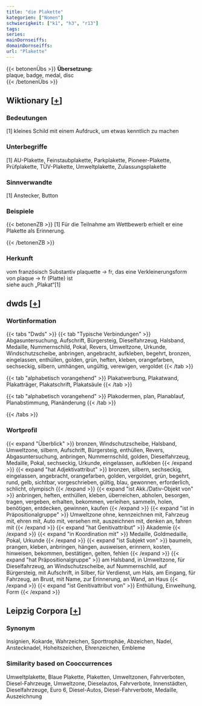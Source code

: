```yaml
---
title: "die Plakette"
kategorien: ["Nomen"]
schwierigkeit: ["k1", "h3", "r13"]
tags:
series:
mainDornseiffs:
domainDornseiffs:
url: "Plakette"
---
```


{{< betonenÜbs >}}
**Übersetzung:**  
plaque, badge, medal, disc  
{{< /betonenÜbs >}}

## Wiktionary [[+](https://de.wiktionary.org/wiki/Plakette)]

### Bedeutungen
[1] kleines Schild mit einem Aufdruck, um etwas kenntlich zu machen  

### Unterbegriffe
[1] AU-Plakette, Feinstaubplakette, Parkplakette, Pioneer-Plakette, Prüfplakette, TÜV-Plakette, Umweltplakette, Zulassungsplakette  

### Sinnverwandte
[1] Anstecker, Button  

### Beispiele
{{< betonenZB >}}
[1] Für die Teilnahme am Wettbewerb erhielt er eine Plakette als Erinnerung.  

{{< /betonenZB >}}
### Herkunft
vom französisch Substantiv plaquette → fr, das eine Verkleinerungsform von plaque → fr (Platte) ist  
siehe auch „Plakat“[1]  



## dwds [[+](https://www.dwds.de/wb/Plakette)]

### Wortinformation
{{< tabs "Dwds" >}}
{{< tab "Typische Verbindungen" >}}
Abgasuntersuchung, Aufschrift, Bürgersteig, Dieselfahrzeug, Halsband, Medaille, Nummernschild, Pokal, Revers, Umweltzone, Urkunde, Windschutzscheibe, anbringen, angebracht, aufkleben, begehrt, bronzen, eingelassen, enthüllen, golden, grün, heften, kleben, orangefarben, sechseckig, silbern, umhängen, ungültig, verewigen, vergoldet
{{< /tab >}}

{{< tab "alphabetisch vorangehend" >}}
Plakatwerbung, Plakatwand, Plakatträger, Plakatschrift, Plakatsäule
{{< /tab >}}

{{< tab "alphabetisch vorangehend" >}}
Plakodermen, plan, Planablauf, Planabstimmung, Planänderung
{{< /tab >}}

{{< /tabs >}}

### Wortprofil
{{< expand "Überblick" >}} bronzen, Windschutzscheibe, Halsband, Umweltzone, silbern, Aufschrift, Bürgersteig, enthüllen, Revers, Abgasuntersuchung, anbringen, Nummernschild, golden, Dieselfahrzeug, Medaille, Pokal, sechseckig, Urkunde, eingelassen, aufkleben {{< /expand >}}
{{< expand "hat Adjektivattribut" >}} bronzen, silbern, sechseckig, eingelassen, angebracht, orangefarben, golden, vergoldet, grün, begehrt, rund, gelb, sichtbar, vorgeschrieben, gültig, blau, gewonnen, erforderlich, schlicht, olympisch {{< /expand >}}
{{< expand "ist Akk./Dativ-Objekt von" >}} anbringen, heften, enthüllen, kleben, überreichen, abholen, besorgen, tragen, vergeben, erhalten, bekommen, verleihen, sammeln, holen, benötigen, entdecken, gewinnen, kaufen {{< /expand >}}
{{< expand "ist in Präpositionalgruppe" >}} Umweltzone ohne, kennzeichnen mit, Fahrzeug mit, ehren mit, Auto mit, versehen mit, auszeichnen mit, denken an, fahren mit {{< /expand >}}
{{< expand "hat Genitivattribut" >}} Akademie {{< /expand >}}
{{< expand "in Koordination mit" >}} Medaille, Goldmedaille, Pokal, Urkunde {{< /expand >}}
{{< expand "ist Subjekt von" >}} baumeln, prangen, kleben, anbringen, hängen, ausweisen, erinnern, kosten, hinweisen, bekommen, bestätigen, gelten, fehlen {{< /expand >}}
{{< expand "hat Präpositionalgruppe" >}} am Halsband, in Umweltzone, für Dieselfahrzeug, an Windschutzscheibe, auf Nummernschild, auf Bürgersteig, mit Aufschrift, in Silber, für Verdienst, um Hals, am Eingang, für Fahrzeug, an Brust, mit Name, zur Erinnerung, an Wand, an Haus {{< /expand >}}
{{< expand "ist Genitivattribut von" >}} Enthüllung, Einweihung, Form {{< /expand >}}

## Leipzig Corpora [[+](https://corpora.uni-leipzig.de/en/res?word=Plakette&corpusId=deu_newscrawl-public_2018)]


### Synonym
Insignien, Kokarde, Wahrzeichen, Sporttrophäe, Abzeichen, Nadel, Anstecknadel, Hoheitszeichen, Ehrenzeichen, Embleme


### Similarity based on Cooccurrences
Umweltplakette, Blaue Plakette, Plaketten, Umweltzonen, Fahrverboten, Diesel-Fahrzeuge, Umweltzone, Dieselautos, Fahrverbote, Innenstädten, Dieselfahrzeuge, Euro 6, Diesel-Autos, Diesel-Fahrverbote, Medaille, Auszeichnung

